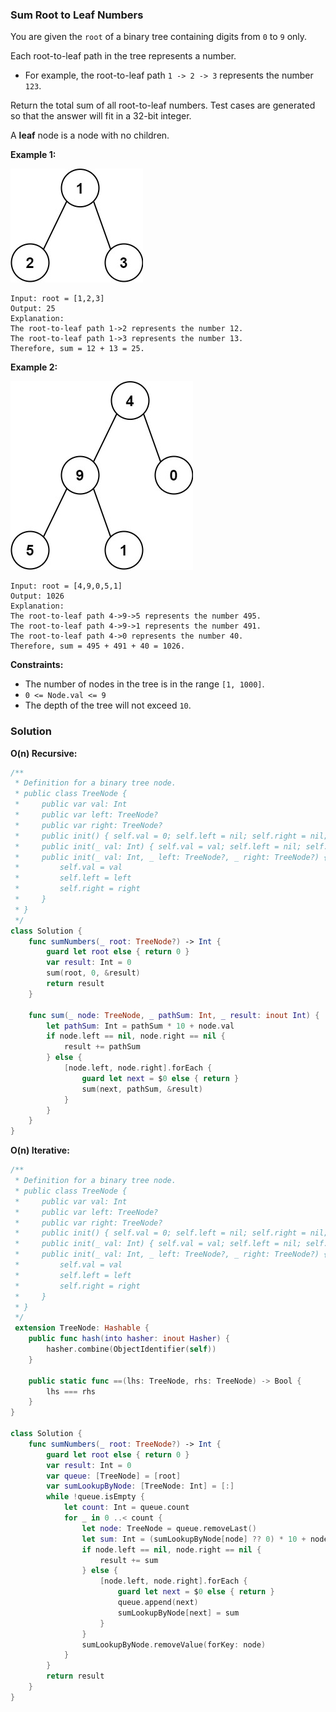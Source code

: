 
### Sum Root to Leaf Numbers

You are given the `root` of a binary tree containing digits from `0` to `9` only.

Each root-to-leaf path in the tree represents a number.
* For example, the root-to-leaf path `1 -> 2 -> 3` represents the number `123`.

Return the total sum of all root-to-leaf numbers. Test cases are generated so that the answer will fit in a 32-bit integer.

A __leaf__ node is a node with no children.

__Example 1:__

![question_129-0.jpg](../images/question_129-0.jpg)
```
Input: root = [1,2,3]
Output: 25
Explanation:
The root-to-leaf path 1->2 represents the number 12.
The root-to-leaf path 1->3 represents the number 13.
Therefore, sum = 12 + 13 = 25.
```
__Example 2:__

![question_129-1.jpg](../images/question_129-1.jpg)
```
Input: root = [4,9,0,5,1]
Output: 1026
Explanation:
The root-to-leaf path 4->9->5 represents the number 495.
The root-to-leaf path 4->9->1 represents the number 491.
The root-to-leaf path 4->0 represents the number 40.
Therefore, sum = 495 + 491 + 40 = 1026.
```

__Constraints:__
* The number of nodes in the tree is in the range `[1, 1000]`.
* `0 <= Node.val <= 9`
* The depth of the tree will not exceed `10`.

### Solution
__O(n) Recursive:__
```Swift
/**
 * Definition for a binary tree node.
 * public class TreeNode {
 *     public var val: Int
 *     public var left: TreeNode?
 *     public var right: TreeNode?
 *     public init() { self.val = 0; self.left = nil; self.right = nil; }
 *     public init(_ val: Int) { self.val = val; self.left = nil; self.right = nil; }
 *     public init(_ val: Int, _ left: TreeNode?, _ right: TreeNode?) {
 *         self.val = val
 *         self.left = left
 *         self.right = right
 *     }
 * }
 */
class Solution {
    func sumNumbers(_ root: TreeNode?) -> Int {
        guard let root else { return 0 }
        var result: Int = 0
        sum(root, 0, &result)
        return result
    }

    func sum(_ node: TreeNode, _ pathSum: Int, _ result: inout Int) {
        let pathSum: Int = pathSum * 10 + node.val
        if node.left == nil, node.right == nil {
            result += pathSum
        } else {
            [node.left, node.right].forEach {
                guard let next = $0 else { return }
                sum(next, pathSum, &result)
            }
        }
    }
}
```
__O(n) Iterative:__
```Swift
/**
 * Definition for a binary tree node.
 * public class TreeNode {
 *     public var val: Int
 *     public var left: TreeNode?
 *     public var right: TreeNode?
 *     public init() { self.val = 0; self.left = nil; self.right = nil; }
 *     public init(_ val: Int) { self.val = val; self.left = nil; self.right = nil; }
 *     public init(_ val: Int, _ left: TreeNode?, _ right: TreeNode?) {
 *         self.val = val
 *         self.left = left
 *         self.right = right
 *     }
 * }
 */
 extension TreeNode: Hashable {
    public func hash(into hasher: inout Hasher) {
        hasher.combine(ObjectIdentifier(self))
    }

    public static func ==(lhs: TreeNode, rhs: TreeNode) -> Bool {
        lhs === rhs
    }
}

class Solution {
    func sumNumbers(_ root: TreeNode?) -> Int {
        guard let root else { return 0 }
        var result: Int = 0
        var queue: [TreeNode] = [root]
        var sumLookupByNode: [TreeNode: Int] = [:]
        while !queue.isEmpty {
            let count: Int = queue.count
            for _ in 0 ..< count {
                let node: TreeNode = queue.removeLast()
                let sum: Int = (sumLookupByNode[node] ?? 0) * 10 + node.val
                if node.left == nil, node.right == nil {
                    result += sum
                } else {
                    [node.left, node.right].forEach {
                        guard let next = $0 else { return }
                        queue.append(next)
                        sumLookupByNode[next] = sum
                    }
                }
                sumLookupByNode.removeValue(forKey: node)
            }
        }
        return result
    }
}
```